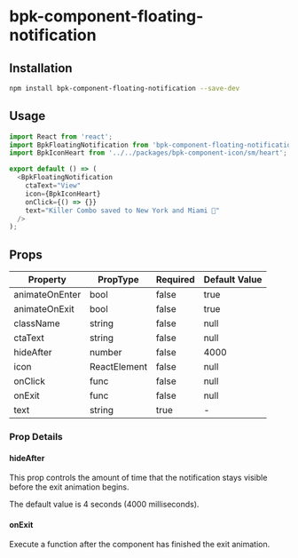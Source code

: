 # bpk-component-floating-notification

## Installation

```sh
npm install bpk-component-floating-notification --save-dev
```

## Usage

```js
import React from 'react';
import BpkFloatingNotification from 'bpk-component-floating-notification';
import BpkIconHeart from '../../packages/bpk-component-icon/sm/heart';

export default () => (
  <BpkFloatingNotification
    ctaText="View"
    icon={BpkIconHeart}
    onClick={() => {}}
    text="Killer Combo saved to New York and Miami 🎉"
  />
);
```

## Props

| Property       | PropType     | Required | Default Value |
| -------------- | ------------ | -------- | ------------- |
| animateOnEnter | bool         | false    | true          |
| animateOnExit  | bool         | false    | true          |
| className      | string       | false    | null          |
| ctaText        | string       | false    | null          |
| hideAfter      | number       | false    | 4000          |
| icon           | ReactElement | false    | null          |
| onClick        | func         | false    | null          |
| onExit         | func         | false    | null          |
| text           | string       | true     | -             |

### Prop Details

#### hideAfter

This prop controls the amount of time that the notification stays visible before the exit animation begins.

The default value is 4 seconds (4000 milliseconds).

#### onExit

Execute a function after the component has finished the exit animation.
